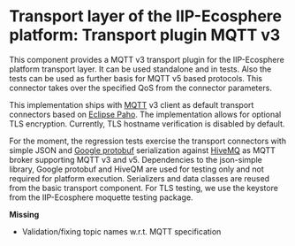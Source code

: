 # Transport layer of the IIP-Ecosphere platform: Transport plugin MQTT v3

This component provides a MQTT v3 transport plugin for the IIP-Ecosphere platform transport layer. It can be used
standalone and in tests. Also the tests can be used as further basis for MQTT v5 based protocols. This connector takes
over the specified QoS from the connector parameters.

This implementation ships with [MQTT](https://mqtt.org/) v3 client as default transport connectors based on 
[Eclipse Paho](https://www.eclipse.org/paho/). The implementation allows for optional TLS encryption. Currently, TLS hostname verification is disabled by default.

For the moment, the regression tests exercise the transport connectors with simple JSON and [Google protobuf](https://developers.google.com/protocol-buffers) serialization against [HiveMQ](https://www.hivemq.com) as MQTT broker 
supporting MQTT v3 and v5. Dependencies to the json-simple library, Google protobuf and HiveQM are used for testing 
only and not required for platform execution. Serializers and data classes are reused from the basic transport 
component. For TLS testing, we use the keystore from the IIP-Ecosphere moquette testing package.

**Missing**
- Validation/fixing topic names w.r.t. MQTT specification
